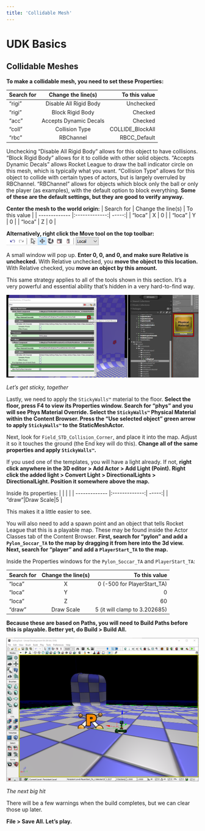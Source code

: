 ```yaml
---
title: 'Collidable Mesh'
---
```

# UDK Basics

## Collidable Meshes <Badge text="important" type="tip"/>

**To make a collidable mesh, you need to set these Properties:**

| Search for  | Change the line(s)  | To this value |
| ------------- |:-------------:| -----:|
| “rigi”  | Disable All Rigid Body  | Unchecked |
| “rigi”  | Block Rigid Body    | Checked |
| “acc”   | Accepts Dynamic Decals  | Checked |
| “coll”  | Collision Type  | COLLIDE_BlockAll |
| “rbc”   | RBChannel   | RBCC_Default |

Unchecking “Disable All Rigid Body” allows for this object to have collisions. “Block Rigid Body” allows for it to collide with other solid objects. “Accepts Dynamic Decals” allows Rocket League to draw the ball indicator circle on this mesh, which is typically what you want. “Collision Type” allows for this object to collide with certain types of actors, but is largely overruled by RBChannel. “RBChannel” allows for objects which block only the ball or only the player (as examples), with the default option to block everything. **Some of these are the default settings, but they are good to verify anyway.**

**Center the mesh to the world origin:**
| Search for  | Change the line(s)  | To this value |
| ------------- |:-------------:| -----:|
| “loca”  |   X |   0 | 
| “loca” |   Y |   0 | 
| “loca” |   Z |     0 | 

**Alternatively, right click the Move tool on the top toolbar:** ![alt text](../../.vuepress/public/images/image76.png)

A small window will pop up. **Enter 0, 0, and 0, and make sure Relative is unchecked.** With Relative unchecked, you **move the object to this location.** With Relative checked, you **move an object by this amount.**

This same strategy applies to all of the tools shown in this section. It’s a very powerful and essential ability that’s hidden in a very hard-to-find way.

![alt text](../../.vuepress/public/images/image136.png)

*Let’s get sticky, together*

Lastly, we need to apply the `StickyWalls™` material to the floor. **Select the floor, press F4 to view its Properties window. Search for “phys” and you will see Phys Material Override. Select the `StickyWalls™` Physical Material within the Content Browser. Press the “Use selected object” green arrow to apply `StickyWalls™` to the StaticMeshActor.**

Next, look for `Field_STD_Collision_Corner`, and place it into the map. Adjust it so it touches the ground (the End key will do this). **Change all of the same properties and apply `StickyWalls™`.**

If you used one of the templates, you will have a light already. If not, **right click anywhere in the 3D editor > Add Actor > Add Light (Point). Right click the added light > Convert Light > DirectionalLights > DirectionalLight. Position it somewhere above the map.**

Inside its properties:
|  | | |
| ------------- |:-------------:| -----:|
| “draw”|Draw Scale|5 |

This makes it a little easier to see.

You will also need to add a spawn point and an object that tells Rocket League that this is a playable map. These may be found inside the Actor Classes tab of the Content Browser. **First, search for “pylon” and add a `Pylon_Soccar_TA` to the map by dragging it from here into the 3d view. Next, search for “player” and add a `PlayerStart_TA` to the map.**

Inside the Properties windows for the `Pylon_Soccar_TA` and `PlayerStart_TA`:

|Search for|Change the line(s)|To this value|
| ------------- |:-------------:| -----:|
|“loca”|X|0 (-500 for PlayerStart_TA)|
|“loca”|Y|0|
|“loca”|Z|60|
|“draw”|Draw Scale|5 (it will clamp to 3.202685)|

**Because these are based on Paths, you will need to Build Paths before this is playable. Better yet, do Build > Build All.**

![alt text](../../.vuepress/public/images/image130.png)

*The next big hit*

There will be a few warnings when the build completes, but we can clear those up later.

**File > Save All. Let’s play.**


